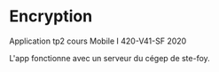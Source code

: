 # Encryption

Application tp2 cours Mobile I 420-V41-SF 2020

L'app fonctionne avec un serveur du cégep de ste-foy.
